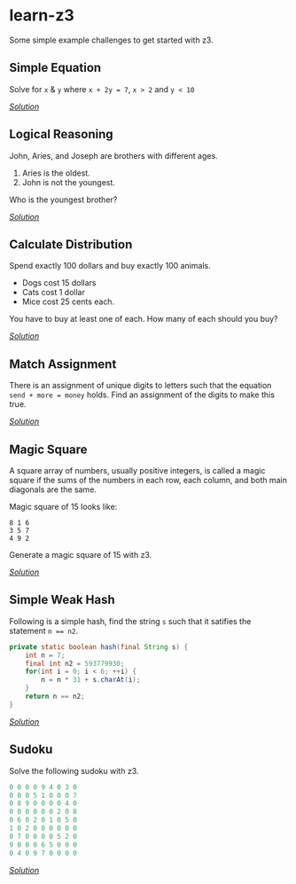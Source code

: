 # learn-z3

Some simple example challenges to get started with z3.

## Simple Equation

Solve for `x` & `y` where `x + 2y = 7`, `x > 2` and `y < 10`

_[Solution](./1-simple-equation.py)_

## Logical Reasoning

John, Aries, and Joseph are brothers with different ages.

1. Aries is the oldest.
2. John is not the youngest.

Who is the youngest brother?

_[Solution](./2-logical-reasoning.py)_

## Calculate Distribution

Spend exactly 100 dollars and buy exactly 100 animals. 

- Dogs cost 15 dollars
- Cats cost 1 dollar
- Mice cost 25 cents each. 

You have to buy at least one of each. How many of each should you buy?

_[Solution](./3-calculate-distribution.py)_

## Match Assignment

There is an assignment of unique digits to letters such that the equation `send + more = money` holds. 
Find an assignment of the digits to make this true.

_[Solution](./4-match-assignments.py)_

## Magic Square

A square array of numbers, usually positive integers, is called a magic square
if the sums of the numbers in each row, each column, and both main diagonals are the same.

Magic square of 15 looks like:

```
8 1 6
3 5 7
4 9 2
```

Generate a magic square of 15 with z3.

_[Solution](./5-magic-square.py)_

## Simple Weak Hash

Following is a simple hash, find the string `s` such that it satifies the statement `n == n2`.

```java
private static boolean hash(final String s) {
    int n = 7;
    final int n2 = 593779930;
    for(int i = 0; i < 6; ++i) {
        n = n * 31 + s.charAt(i);
    }
    return n == n2;
}
```

_[Solution](./6-simple-weak-hash.py)_

## Sudoku

Solve the following sudoku with z3.

```py
0 0 0 0 9 4 0 3 0
0 0 0 5 1 0 0 0 7
0 8 9 0 0 0 0 4 0
0 0 0 0 0 0 2 0 8
0 6 0 2 0 1 0 5 0
1 0 2 0 0 0 0 0 0
0 7 0 0 0 0 5 2 0
9 0 0 0 6 5 0 0 0
0 4 0 9 7 0 0 0 0
```

_[Solution](./7-sudoku-solver.py)_
